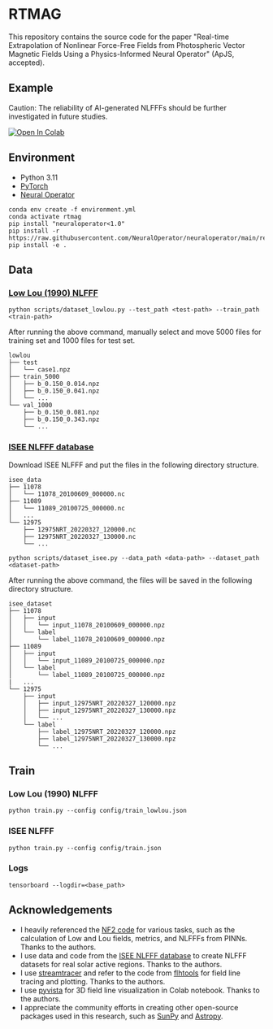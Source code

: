 # RTMAG

This repository contains the source code for the paper "Real-time Extrapolation of Nonlinear Force-Free Fields from Photospheric Vector Magnetic Fields Using a Physics-Informed Neural Operator" (ApJS, accepted).

## Example

Caution: The reliability of AI-generated NLFFFs should be further investigated in future studies.

[![Open In Colab](https://colab.research.google.com/assets/colab-badge.svg)](https://colab.research.google.com/github/mgjeon/rtmag/blob/main/examples/example_colab.ipynb)

## Environment
- Python 3.11
- [PyTorch](https://pytorch.org/)
- [Neural Operator](https://github.com/NeuralOperator/neuraloperator)

```
conda env create -f environment.yml
conda activate rtmag
pip install "neuraloperator<1.0"
pip install -r https://raw.githubusercontent.com/NeuralOperator/neuraloperator/main/requirements.txt
pip install -e .
```

## Data

### [Low Lou (1990) NLFFF](https://ui.adsabs.harvard.edu/abs/1990ApJ...352..343L/abstract)

```
python scripts/dataset_lowlou.py --test_path <test-path> --train_path <train-path>
```

After running the above command, manually select and move 5000 files for training set and 1000 files for test set.

```
lowlou
├── test
│   └── case1.npz
├── train_5000
│   ├── b_0.150_0.014.npz
│   ├── b_0.150_0.041.npz
│   └── ...
└── val_1000
    ├── b_0.150_0.081.npz
    ├── b_0.150_0.343.npz
    └── ...
```


### [ISEE NLFFF database](https://hinode.isee.nagoya-u.ac.jp/nlfff_database/)

Download ISEE NLFFF and put the files in the following directory structure.

```
isee_data
├── 11078
│   └── 11078_20100609_000000.nc
├── 11089
│   └── 11089_20100725_000000.nc
│   ...
└── 12975
    ├── 12975NRT_20220327_120000.nc
    ├── 12975NRT_20220327_130000.nc
    └── ...
```

```
python scripts/dataset_isee.py --data_path <data-path> --dataset_path <dataset-path>
```

After running the above command, the files will be saved in the following directory structure.
```
isee_dataset
├── 11078
│   ├── input
│   │   └── input_11078_20100609_000000.npz
│   └── label
│       └── label_11078_20100609_000000.npz
├── 11089
│   ├── input
│   │   └── input_11089_20100725_000000.npz
│   └── label
│       └── label_11089_20100725_000000.npz
|   ...
└── 12975
    ├── input
    │   ├── input_12975NRT_20220327_120000.npz
    │   ├── input_12975NRT_20220327_130000.npz
    │   └── ...
    └── label
        ├── label_12975NRT_20220327_120000.npz
        ├── label_12975NRT_20220327_130000.npz
        └── ...
```

## Train

### Low Lou (1990) NLFFF
```
python train.py --config config/train_lowlou.json
```

### ISEE NLFFF
```
python train.py --config config/train.json
```

### Logs
```
tensorboard --logdir=<base_path>
```

## Acknowledgements
- I heavily referenced the [NF2 code](https://github.com/RobertJaro/NF2) for various tasks, such as the calculation of Low and Lou fields, metrics, and NLFFFs from PINNs. Thanks to the authors.
- I use data and code from the [ISEE NLFFF database](https://hinode.isee.nagoya-u.ac.jp/nlfff_database/) to create NLFFF datasets for real solar active regions. Thanks to the authors.
- I use [streamtracer](https://github.com/sunpy/streamtracer) and refer to the code from [flhtools](https://github.com/antyeates1983/flhtools) for field line tracing and plotting. Thanks to the authors.
- I use [pyvista](https://github.com/pyvista/pyvista) for 3D field line visualization in Colab notebook. Thanks to the authors.
- I appreciate the community efforts in creating other open-source packages used in this research, such as [SunPy](https://github.com/sunpy/sunpy) and [Astropy](https://github.com/astropy/astropy).
